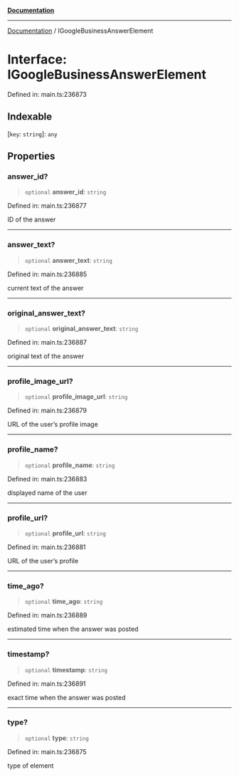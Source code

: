 [**Documentation**](../README.md)

***

[Documentation](../README.md) / IGoogleBusinessAnswerElement

# Interface: IGoogleBusinessAnswerElement

Defined in: main.ts:236873

## Indexable

\[`key`: `string`\]: `any`

## Properties

### answer\_id?

> `optional` **answer\_id**: `string`

Defined in: main.ts:236877

ID of the answer

***

### answer\_text?

> `optional` **answer\_text**: `string`

Defined in: main.ts:236885

current text of the answer

***

### original\_answer\_text?

> `optional` **original\_answer\_text**: `string`

Defined in: main.ts:236887

original text of the answer

***

### profile\_image\_url?

> `optional` **profile\_image\_url**: `string`

Defined in: main.ts:236879

URL of the user’s profile image

***

### profile\_name?

> `optional` **profile\_name**: `string`

Defined in: main.ts:236883

displayed name of the user

***

### profile\_url?

> `optional` **profile\_url**: `string`

Defined in: main.ts:236881

URL of the user’s profile

***

### time\_ago?

> `optional` **time\_ago**: `string`

Defined in: main.ts:236889

estimated time when the answer was posted

***

### timestamp?

> `optional` **timestamp**: `string`

Defined in: main.ts:236891

exact time when the answer was posted

***

### type?

> `optional` **type**: `string`

Defined in: main.ts:236875

type of element
